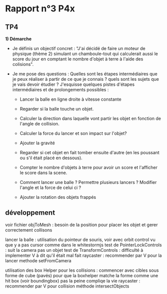 # Rapport n°3 P4x

## TP4

**1) Démarche**

- Je définis un objectif concret : "J'ai décidé de faire un moteur de physique (thème 2) simulant un chamboule-tout qui calculerait aussi le score du jour en comptant le nombre d'objet à terre à l'aide des colisions".

- Je me pose des questions : Quelles sont les étapes intermédiaires que je peux réaliser à partir de ce que je connais ? quels sont les sujets que je vais devoir étudier ?
J'esquisse quelques pistes d'étapes intermédiaires et de prolongements possibles :

    - Lancer la balle en ligne droite à vitesse constante

    - Regarder si la balle touche un objet.

    - Calculer la direction dans laquelle vont partir les objet en fonction de l'angle de collision.

    - Calculer la force du lancer et son impact sur l'objet?

    - Ajouter la gravité

    - Regarder si cet objet en fait tomber ensuite d'autre (en les poussant ou s'il était placé en dessous).

    - Compter le nombre d'objets à terre pour avoir un score et l'afficher le score dans la scene.

    - Comment lancer une balle ? Permettre plusieurs lancers ? Modifier l'angle et la force de celui ci ?

    - Ajouter la rotation des objets frappés



## développement
voir fichier objToMesh : besoin de la position pour placer les objet et gerer correctement collisons 

lancer la balle : utilisation du pointeur de souris, voir avec orbit control vu que y a pas cursor comme dans le whitestormjs
test de PointerLockControls : suit la camera pas un objet
test de TransformControls : difficulté à implementer  V à dit qu'il était mal fait
raycaster : recommender par V pour la lancer methode setFromCamera


utilisation des box Helper pour les collisions : commencer avec cibles sous forme de cube (pavés) pour que la boxhelper matche la forme comme une hit box (voir boundingbox)
pas la peine compliqe la vie raycaster : recommender par V pour collision méthode intersectObjects 